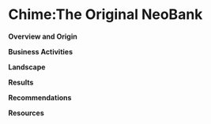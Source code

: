 # Chime:The Original NeoBank


**Overview and Origin**

**Business Activities**

**Landscape**

**Results**

**Recommendations**

**Resources**
[](https://builtin.com/company/chime)
[](https://www.chime.com/about-us/)
[](https://www.zippia.com/chime-careers-2144124/history/)
[](https://www.investopedia.com/how-chime-makes-money-4796705#:~:text=Chime%20is%20a%20financial%20technology,provide%20users%20with%20financial%20services.)
[](https://www.crunchbase.com/organization/chime-2/technology)
[](https://research.contrary.com/reports/chime)